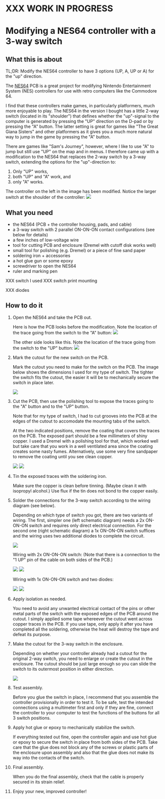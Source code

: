 # XXX WORK IN PROGRESS

# Modifying a NES64 controller with a 3-way switch

## What this is about

TL;DR: Modify the NES64 controller to have 3 options (UP, A, UP or A) for the "up" direction.

The [NES64](https://nes64.pryds.eu/) PCB is a great project
for modifying Nintendo Entertainment System (NES) controllers for use
with retro computers like the Commodore 64.

I find that these controllers make games, in particularly platformers, much
more enjoyable to play. The NES64 in the version I bought has a little 2-way
switch (located in its "shoulder") that defines whether the "up"-signal to the
computer is generated by pressing the "UP" direction on the D-pad or by
pressing the "A" button. The latter setting is great for games like "The Great
Giana Sisters" and other platformers as it gives you a much more natural way to
jump in the game by pressing the "A" button.

There are games like "Sam's Journey", however, where I like to use "A" to jump
but still use "UP" on the map and in menus. I therefore came up with a modification
to the NES64 that replaces the 2-way switch by a 3-way switch, extending the
options for the "up"-direction to:

1. Only "UP" works,
1. both "UP" and "A" work, and
1. only "A" works.

The controller on the left in the image has been modified. Notice the larger switch at the shoulder of the controller:
![](https://github.com/edwinst/nes64-controller-modification/blob/main/nes64-new-switch.png?raw=true)

## What you need

* the NES64 (PCB + the controller housing, pads, and cable)
* a 3-way switch with 2 parallel ON-ON-ON contact configurations (see below for details)
* a few inches of low-voltage wire
* tool for cutting PCB and enclosure (Dremel with cutoff disk works well)
* small tool for polishing (e.g. Dremel) or a piece of fine sand paper
* soldering iron + accessories
* a hot glue gun or some epoxy
* screwdriver to open the NES64
* ruler and marking pen

XXX switch I used
XXX switch print mounting

XXX diodes

## How to do it

1. Open the NES64 and take the PCB out.

   Here is how the PCB looks before the modification. Note the location of the trace going from the switch to the "A" button:
   ![](https://github.com/edwinst/nes64-controller-modification/blob/main/nes64-before-cable-side.png?raw=true)

   The other side looks like this. Note the location of the trace going from the switch to the "UP" button:
   ![](https://github.com/edwinst/nes64-controller-modification/blob/main/nes64-before-button-side.png?raw=true)

1. Mark the cutout for the new switch on the PCB.

   Mark the cutout you need to make for the switch on the PCB. The image below shows the dimensions
   I used for my type of switch. The tighter the switch fits the cutout, the easier it will be
   to mechanically secure the switch in place later.

   ![](https://github.com/edwinst/nes64-controller-modification/blob/main/nes64-cutout-cable-side.png?raw=true)

1. Cut the PCB, then use the polishing tool to expose the traces going to the "A" button and to the "UP" button.

   Note that for my type of switch, I had to cut grooves into the PCB at the edges of the cutout to accomodate
   the mounting tabs of the switch.

   At the two indicated positions, remove the coating that covers the traces on the PCB. The exposed part should be a few millimeters
   of shiny copper. I used a Dremel with a polishing tool for that, which worked well but take care that you work
   in a well ventilated area since the coating creates some nasty fumes. Alternatively, use some very fine sandpaper
   to remove the coating until you see clean copper.

   ![](https://github.com/edwinst/nes64-controller-modification/blob/main/nes64-cutout-after-cable-side.png?raw=true)
   ![](https://github.com/edwinst/nes64-controller-modification/blob/main/nes64-cutout-after-button-side.png?raw=true)

1. Tin the exposed traces with the soldering iron.

   Make sure the copper is clean before tinning. (Maybe clean it with isopropyl alcohol.)
   Use flux if the tin does not bond to the copper easily.

1. Solder the connections for the 3-way switch according to the wiring diagram (see below).

   Depending on which type of switch you got, there are two variants of wiring. The first, simpler one
   (left schematic diagram) needs a 2x ON-ON-ON switch and requires only direct electrical connection.
   For the second one (right schematic diagram) a 1x ON-ON-ON switch suffices and the wiring uses
   two additional diodes to complete the circuit.

   ![](https://github.com/edwinst/nes64-controller-modification/blob/main/nes64-schematics.png?raw=true)

   Wiring with 2x ON-ON-ON switch:
   (Note that there is a connection to the "1 UP" pin of the cable on both sides of the PCB.)

   ![](https://github.com/edwinst/nes64-controller-modification/blob/main/nes64-installed-cable-side.png?raw=true)
   ![](https://github.com/edwinst/nes64-controller-modification/blob/main/nes64-installed-button-side.png?raw=true)

   Wiring with 1x ON-ON-ON switch and two diodes:

   ![](https://github.com/edwinst/nes64-controller-modification/blob/main/nes64-diode-version-cable-side.png?raw=true)
   ![](https://github.com/edwinst/nes64-controller-modification/blob/main/nes64-diode-version-button-side.png?raw=true)

1. Apply isolation as needed.

   You need to avoid any unwanted electrical contact of the pins or other metal parts of the switch with
   the exposed edges of the PCB around the cutout. I simply applied some tape whereever the cutout went
   across copper traces in the PCB. If you use tape, only apply it after you have completed all the soldering,
   otherwise the heat will destroy the tape and defeat its purpose.

1. Make the cutout for the 3-way switch in the enclosure.

   Depending on whether your controller already had a cutout for the original 2-way switch,
   you need to enlarge or create the cutout in the enclosure. The cutout should be
   just large enough so you can slide the switch to its outermost position in either direction.

   ![](https://github.com/edwinst/nes64-controller-modification/blob/main/nes64-enclosure-cuout.png?raw=true)

1. Test assembly.

   Before you glue the switch in place, I recommend that you assemble the controller provisionally in order
   to test it. To be safe, test the intended connections using a multimeter first and only if they are
   fine, connect the controller to your computer to test the functions of the buttons for all 3 switch
   positions.

1. Apply hot glue or epoxy to mechanically stabilize the switch.

   If everything tested out fine, open the controller again and use hot glue or epoxy to secure the switch
   in place from both sides of the PCB. Take care that the glue does not block any of the screws or plastic parts
   of the enclosure upon assembly and also that the glue does not make its way into the contacts of the switch.

1. Final assembly.

   When you do the final assembly, check that the cable is properly secured in its strain relief.
   
1. Enjoy your new, improved controller!

